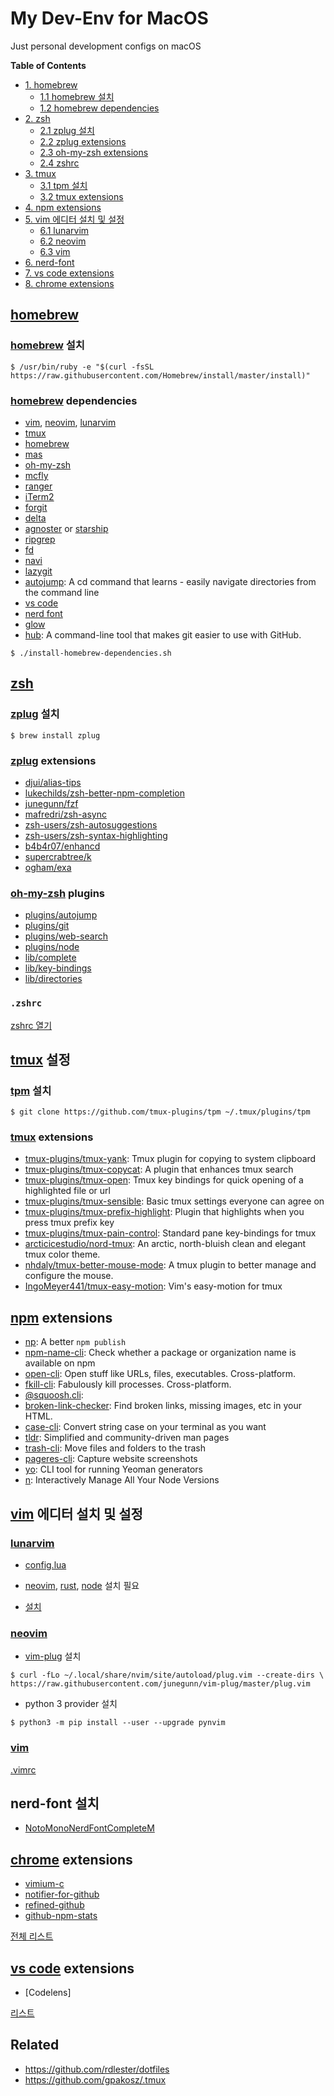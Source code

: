 # My Dev-Env for MacOS

Just personal development configs on macOS

**Table of Contents**

- [1. homebrew](#homebrew)
    - [1.1 homebrew 설치](#homebrew-설치)
    - [1.2 homebrew dependencies](#homebrew-dependencies)
- [2. zsh](#zsh)
    - [2.1 zplug 설치](#zplug-설치)
	- [2.2 zplug extensions](#zplug-extensions)
    - [2.3 oh-my-zsh extensions](#oh-my-zsh-extensions)
    - [2.4 zshrc](#zshrc)
- [3. tmux](#tmux)
    - [3.1 tpm 설치](#tpm-설정)
    - [3.2 tmux extensions](#tmux-extensions)
- [4. npm extensions](#npm-extensions)
- [5. vim 에디터 설치 및 설정](#vim-에디터-설치-및-설정)
    - [6.1 lunarvim](#lunarvim)
    - [6.2 neovim](#neovim)
    - [6.3 vim](#vim)
- [6. nerd-font](#nerd-font)
- [7. vs code extensions](#vs-code-extensions)
- [8. chrome extensions](#chrome-extensions)

## [homebrew]

### [homebrew] 설치

```
$ /usr/bin/ruby -e "$(curl -fsSL https://raw.githubusercontent.com/Homebrew/install/master/install)"
```

### [homebrew] dependencies

- [vim], [neovim], [lunarvim]
- [tmux]
- [homebrew]
- [mas]
- [oh-my-zsh]
- [mcfly]
- [ranger]
- [iTerm2]
- [forgit]
- [delta]
- [agnoster] or [starship]
- [ripgrep]
- [fd]
- [navi]
- [lazygit]
- [autojump]: A cd command that learns - easily navigate directories from the command line
- [vs code]
- [nerd font]
- [glow]
- [hub]: A command-line tool that makes git easier to use with GitHub.

```
$ ./install-homebrew-dependencies.sh
```

## [zsh]

### [zplug] 설치

```
$ brew install zplug
```

### [zplug] extensions

- [djui/alias-tips](https://github.com/djui/alias-tips)
- [lukechilds/zsh-better-npm-completion](https://github.com/lukechilds/zsh-better-npm-completion)
- [junegunn/fzf](https://github.com/junegunn/fzf)
- [mafredri/zsh-async](https://github.com/mafredri/zsh-async)
- [zsh-users/zsh-autosuggestions](https://github.com/zsh-users/zsh-autosuggestions)
- [zsh-users/zsh-syntax-highlighting](https://github.com/zsh-users/zsh-syntax-highlighting)
- [b4b4r07/enhancd](https://github.com/b4b4r07/enhancd)
- [supercrabtree/k](https://github.com/supercrabtree/k)
- [ogham/exa](https://github.com/ogham/exa)

### [oh-my-zsh] plugins

- [plugins/autojump](https://github.com/wting/autojump)
- [plugins/git](https://github.com/ohmyzsh/ohmyzsh/tree/master/plugins/git)
- [plugins/web-search](https://github.com/ohmyzsh/ohmyzsh/tree/master/plugins/web-search)
- [plugins/node](https://github.com/ohmyzsh/ohmyzsh/tree/master/plugins/node)
- [lib/complete](https://github.com/ohmyzsh/ohmyzsh/tree/39b600e9e564db3dec265fcf2e3db4b5568dd93a/lib)
- [lib/key-bindings](https://github.com/ohmyzsh/ohmyzsh/tree/39b600e9e564db3dec265fcf2e3db4b5568dd93a/lib)
- [lib/directories](https://github.com/ohmyzsh/ohmyzsh/tree/39b600e9e564db3dec265fcf2e3db4b5568dd93a/lib)

### `.zshrc`

[zshrc 열기](./zshrc)

## [tmux] 설정

### [tpm] 설치

```
$ git clone https://github.com/tmux-plugins/tpm ~/.tmux/plugins/tpm
```

### [tmux] extensions

- [tmux-plugins/tmux-yank](https://github.com/tmux-plugins/tmux-yank): Tmux plugin for copying to system clipboard
- [tmux-plugins/tmux-copycat](https://github.com/tmux-plugins/tmux-copycat): A plugin that enhances tmux search
- [tmux-plugins/tmux-open](https://github.com/tmux-plugins/tmux-open): Tmux key bindings for quick opening of a highlighted file or url
- [tmux-plugins/tmux-sensible](https://github.com/tmux-plugins/tmux-sensible): Basic tmux settings everyone can agree on
- [tmux-plugins/tmux-prefix-highlight](https://github.com/tmux-plugins/tmux-prefix-highlight): Plugin that highlights when you press tmux prefix key
- [tmux-plugins/tmux-pain-control](https://github.com/tmux-plugins/tmux-pain-control): Standard pane key-bindings for tmux
- [arcticicestudio/nord-tmux](https://github.com/arcticicestudio/nord-tmux): An arctic, north-bluish clean and elegant tmux color theme.
- [nhdaly/tmux-better-mouse-mode](https://github.com/nhdaly/tmux-better-mouse-mode): A tmux plugin to better manage and configure the mouse.
- [IngoMeyer441/tmux-easy-motion](https://github.com/IngoMeyer441/tmux-easy-motion): Vim's easy-motion for tmux

## [npm] extensions

- [np](https://github.com/sindresorhus/np): A better `npm publish`
- [npm-name-cli](https://github.com/sindresorhus/npm-name-cli): Check whether a package or organization name is available on npm
- [open-cli](https://github.com/sindresorhus/open-cli): Open stuff like URLs, files, executables. Cross-platform.
- [fkill-cli](https://github.com/sindresorhus/fkill-cli): Fabulously kill processes. Cross-platform.
- [@squoosh.cli](https://github.com/GoogleChromeLabs/squoosh): 
- [broken-link-checker](https://github.com/stevenvachon/broken-link-checker): Find broken links, missing images, etc in your HTML.
- [case-cli](https://github.com/jopemachine/case-cli): Convert string case on your terminal as you want
- [tldr](https://github.com/tldr-pages/tldr): Simplified and community-driven man pages
- [trash-cli](https://github.com/sindresorhus/trash-cli): Move files and folders to the trash
- [pageres-cli](https://github.com/sindresorhus/pageres-cli): Capture website screenshots
- [yo](https://github.com/yeoman/yo): CLI tool for running Yeoman generators
- [n](https://github.com/tj/n): Interactively Manage All Your Node Versions

## [vim] 에디터 설치 및 설정

### [lunarvim]

- [config.lua](./lunarvim/config.lua)

- [neovim], [rust], [node] 설치 필요

- [설치](https://github.com/LunarVim/LunarVim/tree/a2714c3c382a1b6c9d4390eead924cc48ac594a3#install-in-one-command)

### [neovim]

- [vim-plug] 설치

```
$ curl -fLo ~/.local/share/nvim/site/autoload/plug.vim --create-dirs \
https://raw.githubusercontent.com/junegunn/vim-plug/master/plug.vim
```

- python 3 provider 설치

```
$ python3 -m pip install --user --upgrade pynvim
```

### [vim]

[.vimrc](./vim/.vimrc)

## nerd-font 설치

- [NotoMonoNerdFontCompleteM](https://github.com/ryanoasis/nerd-fonts/tree/master/patched-fonts/Noto/Mono)

## [chrome] extensions

- [vimium-c](https://github.com/gdh1995/vimium-c)
- [notifier-for-github](https://github.com/sindresorhus/notifier-for-github)
- [refined-github](https://github.com/refined-github/refined-github)
- [github-npm-stats](https://github.com/katranci/github-npm-stats)

[전체 리스트](./chrome/chrome-extensions.html)

## [vs code] extensions

- [Codelens]

[리스트](./vscode/vscode-extensions)

## Related

- https://github.com/rdlester/dotfiles
- https://github.com/gpakosz/.tmux

[oh-my-zsh]: https://github.com/ohmyzsh/ohmyzsh
[agnoster]: https://github.com/agnoster/agnoster-zsh-theme
[starship]: https://github.com/starship/starship
[vim]: https://github.com/vim/vim
[neovim]: https://github.com/neovim/neovim
[lunarvim]: https://github.com/LunarVim/LunarVim
[tmux]: https://github.com/tmux/tmux
[mcfly]: https://github.com/cantino/mcfly
[autojump]: https://github.com/wting/autojump
[exa]: https://github.com/ogham/exa
[lsd]: https://github.com/Peltoche/lsd
[iTerm2]: https://iterm2.com/
[forgit]: https://github.com/wfxr/forgit
[delta]: https://github.com/dandavison/delta
[ranger]: https://github.com/ranger/ranger
[enhancd]: https://github.com/b4b4r07/enhancd
[fd]: https://github.com/sharkdp/fd
[ripgrep]: https://github.com/BurntSushi/ripgrep
[homebrew]: https://github.com/Homebrew/brew
[lazygit]: https://github.com/jesseduffield/lazygit
[navi]: https://github.com/denisidoro/navi
[vim-plug]: https://github.com/junegunn/vim-plug
[zsh]: https://www.zsh.org/
[zplug]: https://github.com/zplug/zplug
[packer]: https://github.com/wbthomason/packer.nvim
[vs code]: https://code.visualstudio.com/
[mas]: https://github.com/mas-cli/mas
[nerd font]: https://github.com/ryanoasis/nerd-fonts
[git]: https://git-scm.com/
[glow]: https://github.com/ellisonleao/glow.nvim
[rust]: https://github.com/rust-lang/rust
[node]: https://github.com/nodejs/node
[k]: https://github.com/supercrabtree/k
[tpm]: https://github.com/tmux-plugins/tpm
[npm]: https://github.com/npm/cli
[chrome]: https://www.google.com/intl/en/chrome/
[hub]: https://github.com/github/hub
